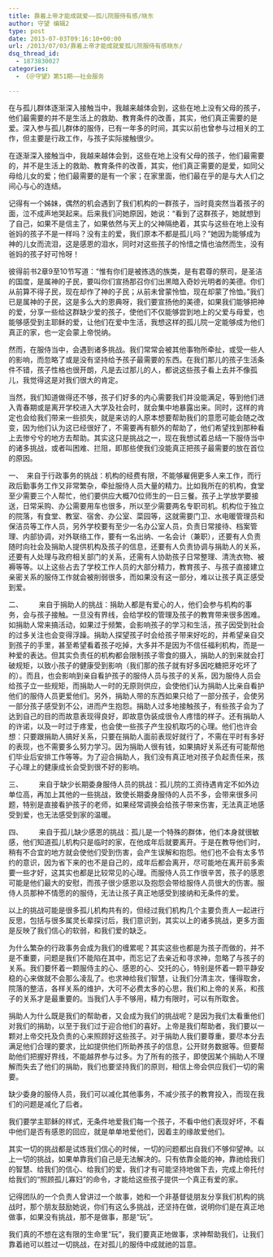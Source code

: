 ```yaml
---
title: 靠着上帝才能成就爱——孤儿院服侍有感/晓东
author: 守望 编辑2
type: post
date: 2013-07-03T09:16:10+00:00
url: /2013/07/03/靠着上帝才能成就爱孤儿院服侍有感晓东/
dsq_thread_id:
  - 1873830027
categories:
  - 《＠守望》第51期——社会服务

---
```

<p class="mceWPmore" title="更多...">
  在与孤儿群体逐渐深入接触当中，我越来越体会到，这些在地上没有父母的孩子，他们最需要的并不是生活上的救助、教育条件的改善，其实，他们真正需要的是爱。<!--more-->深入参与孤儿群体的服侍，已有一年多的时间，其实以前也曾参与过相关的工作，但主要是行政工作，与孩子实际接触很少。
</p>

在逐渐深入接触当中，我越来越体会到，这些在地上没有父母的孩子，他们最需要的，并不是生活上的救助、教育条件的改善，其实，他们真正需要的是爱，如同父母给儿女的爱；他们最需要的是有一个家；在家里面，他们最在乎的是与大人们之间心与心的连结。

记得有一个姊妹，偶然的机会遇到了我们机构的一群孩子，当时竟突然当着孩子的面，泣不成声地哭起来。后来我们问她原因，她说：“看到了这群孩子，她就想到了自己，如果不是信主了，如果依然与天上的父神隔绝着，其实与这些在地上没有爸妈的孩子不是一样吗？没有主的爱，我们原本不都是孤儿吗？”她因为能够成为神的儿女而流泪，这是感恩的泪水，同时对这些孩子的怜惜之情也油然而生，没有爸妈的孩子好可怜呀！

彼得前书2章9至10节写道：“惟有你们是被拣选的族类，是有君尊的祭司，是圣洁的国度，是属神的子民，要叫你们宣扬那召你们出黑暗入奇妙光明者的美德。你们从前算不得子民，现在却作了神的子民；从前未曾蒙怜恤，现在却蒙了怜恤。”我们已是属神的子民，这是多么大的恩典呀，我们要宣扬他的美德，如果我们能够把神的爱，分享一些给这群缺少爱的孩子，使他们不仅能够尝到地上的父爱与母爱，也能够感受到主耶稣的爱，让他们在爱中生活，我想这样的孤儿院一定能够成为他们真正的家，也一定会蒙上帝悦纳。

然而，在服侍当中，会遇到诸多挑战。我们常常会被其他事物所牵扯，或受一些人的影响，而忽略了或是没有坚持给予孩子最需要的东西。在我们那儿的孩子生活条件不错，孩子性格也很开朗，凡是去过那儿的人，都说这些孩子看上去并不像孤儿，我觉得这是对我们很大的肯定。

当然，我们知道做得还不够，孩子们好多的内心需要我们并没能满足，等到他们进入青春期或是离开学校进入大学及社会时，就会集中地暴露出来。同时，这样的肯定也会给我们带来一些损失，就是来访的人原本想要帮助我们的意愿可能会随之改变，因为他们认为这已经很好了，不需要再有额外的帮助了，他们希望找到那种看上去惨兮兮的地方去帮助。其实这只是挑战之一，现在我想试着总结一下服侍当中的诸多挑战，或者叫困难、拦阻，即那些使我们没能真正把孩子最需要的放在首位的原因。

一、  来自于行政事务的挑战：机构的经费有限，不能够雇佣更多人来工作，而行政后勤事务工作又非常繁杂，牵扯服侍人员大量的精力。比如我所在的机构，食堂至少需要三个人帮忙，他们要供应大概70位师生的一日三餐。孩子上学放学要接送，日常采购、办公需要用车也很多，所以至少需要两名专职司机。机构位于独立的院落，有食堂、教室、宿舍、办公室、菜园等，这就需要门卫、水电暖管理员和保洁员等工作人员，另外学校要有至少一名办公室人员，负责日常接待、档案管理、内部协调，对外联络工作，要有一名出纳、一名会计（兼职），还要有人负责随时向社会及捐助人提供机构及孩子的信息，还要有人负责协调与捐助人的关系，还要有人处理与政府相关部门的关系，还需有人协助孩子日常整理、清洗衣物、被褥等等。以上这些占去了学校工作人员的大部分精力，教育孩子、与孩子直接建立亲密关系的服侍工作就会被削弱很多，而如果没有这一部分，难以让孩子真正感受到爱。

二、        来自于捐助人的挑战：捐助人都是有爱心的人，他们会参与机构的事务，会与孩子接触。一旦没有界线，会给学校的管理及孩子的教育带来很多困难。如捐助人常来搞活动，如果过于频繁，会影响孩子的学习和生活，孩子因受到社会的过多关注也会变得浮躁。捐助人探望孩子时会给孩子带来好吃的，并希望亲自交到孩子的手里，甚至希望看着孩子吃掉，大多并不是因为不信任福利机构，而是一种爱的表达。但其实负责任的机构都会限制孩子零食的摄入，捐助人的到来就会打破规矩，以致小孩子的健康受到影响（我们那的孩子就有好多因吃糖把牙吃坏了的）。而且，也会影响到亲自看护孩子的服侍人员与孩子的关系，因为服侍人员会给孩子立一些规矩，而捐助人一时的无原则供应，会使他们认为捐助人比亲自看护他们的服侍人员更爱他们。另外，捐助人带的东西如果只给了一部分孩子，会使另一部分孩子感受到不公，进而产生抱怨。捐助人过多地接触孩子，有些孩子会为了达到自己的目的而故意表现得良好，即故意伪装成很令人疼惜的样子。还有捐助人的许诺，以及一时过于疼爱，也会使一些孩子产生投机取巧的心理。他们也许会想：只要跟捐助人搞好关系，只要在捐助人面前表现好就行了，不需在平时有多好的表现，也不需要多么努力学习。因为捐助人很有钱，如果搞好关系还有可能帮他们毕业后安排工作等等。为了迎合捐助人，我们没有真正地对孩子负起责任来，孩子心理上的健康成长会受到很不好的影响。

三、        来自于缺少长期委身服侍人员的挑战：孤儿院的工资待遇肯定不如外边单位高，再加上其他的一些挑战，致使长期委身服侍的人员不多，会带来很多问题，特别是直接看护孩子的老师，如果经常调换会给孩子带来伤害，无法真正地感受到爱，也无法感受到家的温暖。

四、        来自于孤儿缺少感恩的挑战：孤儿是一个特殊的群体，他们本身就很敏感，他们知道孤儿机构只是临时的家，在他成年后就要离开。于是在教导他们时，稍有不合宜的地方就会使他们受到伤害，会产生误解和抱怨。他们也不会有太多节约的意识，因为省下来的也不是自己的，成年后都会离开，尽可能地在离开前多索要一些才好，这其实也都是比较常见的心理。而服侍人员工作很辛苦，孩子的感恩可能是他们最大的安慰，而孩子很少感恩以及抱怨会带给服侍人员很大的伤害。服侍人员那种不情愿的的服侍，无法让孩子真正地感受到接纳和无条件的爱。

以上的挑战可能是很多孤儿机构共有的，但经过我们机构几个主要负责人一起进行反思，包括与很多属灵长辈探讨后，我们意识到，其实以上的诸多挑战，更多方面是反映了我们信心的软弱，和我们爱的缺乏。

为什么繁杂的行政事务会成为我们的缠累呢？其实这些也都是为孩子而做的，并不是不重要，问题是我们不能陷在其中，而忘记了去亲近和寻求神，忽略了与孩子的关系。我们要怀着一颗服侍主的心、感恩的心、交托的心，特别是怀着一颗平静安稳的心来做就不会那么凌乱了。也求神给我们智慧，让我们分清主次，懂得取舍，院落的整洁，各样关系的维护，大可不必费太多的心思，我们和上帝的关系，和孩子的关系才是最重要的。当我们人手不够用，精力有限时，可以有所取舍。

捐助人为什么既是我们的帮助者，又会成为我们的挑战呢？是因为我们太看重他们对我们的捐助，以至于我们过于迎合他们的喜好。上帝是我们帮助者，我们要以一颗对上帝交托及负责的心来照顾好这些孩子。对于捐助人我们要尊重，要尽本分去满足他们合理的要求，比如提供他们所助养孩子的信息，公开财务数据等。但要帮助他们把握好界线，不能越界参与过多。为了所有的孩子，即使因某个捐助人不理解而失去了他们的捐助，我们也要坚持我们的原则，相信上帝会供应我们一切的需要。

缺少委身的服侍人员，我们可以减化其他事务，不减少孩子的教育投入，而现在我们的问题是减化了后者。

我们要学主耶稣的样式，无条件地爱我们每一个孩子，不看中他们表现好坏，不看中他们是否有感恩的回应，就是单单地爱他们，因着主的缘故爱他们。

其实一切的挑战都是试炼我们信心的时候，一切的问题都出自我们不够仰望神。以上一切的挑战，如果单靠我们自己是无法解决的。只有依靠全能的神，靠祂给我们的智慧、给我们的信心、给我们的爱，我们才有可能坚持地做下去，完成上帝托付给我们的“照顾孤儿寡妇”的命令，才能给这些孩子提供一个真正有爱的家。

记得团队的一个负责人曾讲过一个故事，她和一个非基督徒朋友分享我们机构的挑战时，那个朋友鼓励她说，你们有这么多挑战，还坚持在做，说明你们是在真正地做事，如果没有挑战，那不是做事，那是“玩”。

我们真的不想在这有限的生命里“玩”，我们要真正地做事，求神帮助我们，让我们靠着祂可以胜过一切挑战，在对孤儿的服侍中成就祂的旨意。

&nbsp;
